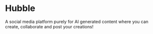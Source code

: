 # Hubble

A social media platform purely for AI generated content where you can create, collaborate and post your creations!

